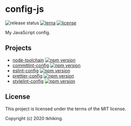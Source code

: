 # config-js

![release status](https://github.com/tkhiking/config-js/workflows/release/badge.svg) [![lerna](https://img.shields.io/badge/maintained%20with-lerna-cc00ff.svg)](https://lerna.js.org/) [![license](https://img.shields.io/github/license/tkhiking/config-js)](LICENSE)

My JavaScript config.

## Projects

- [node-toolchain](packages/node-toolchain) [![npm version](https://badge.fury.io/js/%40tkhiking%2Fnode-toolchain.svg)](https://badge.fury.io/js/%40tkhiking%2Fnode-toolchain)
- [commitlint-config](packages/commitlint-config) [![npm version](https://badge.fury.io/js/%40tkhiking%2Fcommitlint-config.svg)](https://badge.fury.io/js/%40tkhiking%2Fcommitlint-config)
- [eslint-config](packages/eslint-config) [![npm version](https://badge.fury.io/js/%40tkhiking%2Feslint-config.svg)](https://badge.fury.io/js/%40tkhiking%2Feslint-config)
- [prettier-config](packages/prettier-config) [![npm version](https://badge.fury.io/js/%40tkhiking%2Fprettier-config.svg)](https://badge.fury.io/js/%40tkhiking%2Fprettier-config)
- [stylelint-config](packages/stylelint-config) [![npm version](https://badge.fury.io/js/%40tkhiking%2Fstylelint-config.svg)](https://badge.fury.io/js/%40tkhiking%2Fstylelint-config)

## License

This project is licensed under the terms of the MIT license.

Copyright (c) 2020 tkhiking.

